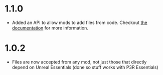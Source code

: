 # 1.1.0
- Added an API to allow mods to add files from code. Checkout [the documentation](https://github.com/AnimatedSwine37/UnrealEssentials/tree/master/UnrealEssentials.Interfaces/README.md) for more information.

# 1.0.2
- Files are now accepted from any mod, not just those that directly depend on Unreal Essentials (done so stuff works with P3R Essentials)